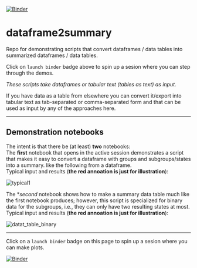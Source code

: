 [![Binder](https://mybinder.org/badge_logo.svg)](https://mybinder.org/v2/gh/fomightez/dataframe2summary/master?filepath=index.ipynb)
# dataframe2summary
Repo for demonstrating scripts that convert dataframes / data tables into summarized dataframes / data tables.

Click on `launch binder` badge above to spin up a sesion where you can step through the demos.

*These scripts take dataframes or tabular text (tables as text) as input.* 

If you have data as a table from elsewhere you can convert it/export into tabular text as tab-separated or comma-separated form and that can be used as input by any of the approaches here.

-----

## Demonstration notebooks

The intent is that there be (at least) **two** notebooks:  
The **first** notebook that opens in the active session demonstrates a script that makes it easy to convert a dataframe with groups and subgroups/states into a summary. like the following from a dataframe.  
Typical input and results (**the red annoation is just for illustration**):

![typical1](imgs/???png)  

The **second* notebook shows how to make a summary data table much like the first notebook produces; however, this script is specialized for binary data for the subgroups, i.e., they can only have two resulting states at most.  
Typical input and results (**the red annoation is just for illustration**):

![datat_table_binary](text_to_binary_first_example.png)  


-----

Click on a `launch binder` badge on this page to spin up a sesion where you can make plots.

[![Binder](https://mybinder.org/badge_logo.svg)](https://mybinder.org/v2/gh/fomightez/dataframe2summary/master?filepath=index.ipynb)